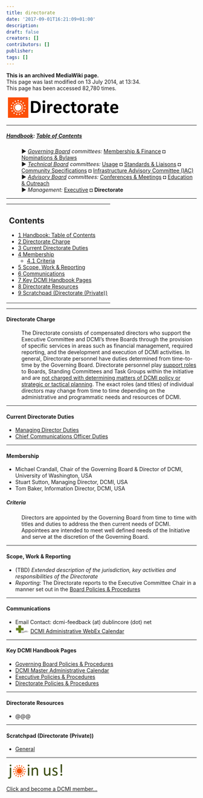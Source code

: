 ```yaml
---
title: directorate
date: '2017-09-01T16:21:09+01:00'
description: 
draft: false
creators: []
contributors: []
publisher: 
tags: []
---
```


 **This is an archived MediaWiki page.**  
This page was last modified on 13 July 2014, at 13:34.  
This page has been accessed 82,780 times.

[<img alt="Directorate logo" src="/mediawiki_wiki/images/Directorate_Logo.png" width="300" height="58">](/mediawiki_wiki/images/Directorate_Logo.png "Directorate logo")

* * *

##### [Handbook](/mediawiki_wiki/DCMI_Handbook "DCMI Handbook"): [Table of Contents](/mediawiki_wiki/DCMI_Handbook/ "DCMI Handbook") 
<dl>
<dd> ► <i><a href="/mediawiki_wiki/DCMI_Governing_Board.md" title="DCMI Governing Board">Governing Board</a> committees:</i> <a href="/mediawiki_wiki/DCMI_Governing_Board/finance.md" title="DCMI Governing Board/finance">Membership &amp; Finance</a> ◘ <a href="/mediawiki_wiki/DCMI_Governing_Board/nominations.md" title="DCMI Governing Board/nominations">Nominations &amp; Bylaws</a> 
</dd>
<dd> ► <i><a href="/mediawiki_wiki/DCMI_Technical_Board.md" title="DCMI Technical Board">Technical Board</a> committees:</i> <a href="/mediawiki_wiki/DCMI_Technical_Board/usage.md" title="DCMI Technical Board/usage">Usage</a> ◘ <a href="/mediawiki_wiki/DCMI_Technical_Board/standards.md" title="DCMI Technical Board/standards">Standards &amp; Liaisons</a> ◘ <a href="/mediawiki_wiki/DCMI_Technical_Board/specifications.md" title="DCMI Technical Board/specifications">Community Specifications</a> ◘ <a href="/mediawiki_wiki/DCMI_Technical_Board/infrastructure.md" title="DCMI Technical Board/infrastructure">Infrastructure Advisory Committee (IAC)</a>
</dd>
<dd> ► <i><a href="/mediawiki_wiki/DCMI_Advisory_Board.md" title="DCMI Advisory Board">Advisory Board</a> committees:</i> <a href="/mediawiki_wiki/DCMI_Advisory_Board/meetings.md" title="DCMI Advisory Board/meetings">Conferences &amp; Meetings</a> ◘ <a href="/mediawiki_wiki/DCMI_Advisory_Board/documentation.md" title="DCMI Advisory Board/documentation">Education &amp; Outreach</a>
</dd>
<dd> ► <i>Management:</i> <a href="/mediawiki_wiki/Exec_Committee.md" title="Exec Committee">Executive</a> ◘ <strong class="selflink">Directorate</strong>
</dd>
</dl>

* * *

<table id="toc" class="toc">
  <tr>
    <td>
      <div id="toctitle">
        <h2>Contents</h2>
      </div>
      <ul>
        <li class="toclevel-1"><a href="#Handbook:_Table_of_Contents"><span class="tocnumber">1</span> <span class="toctext">Handbook: Table of Contents</span></a></li>
        <li class="toclevel-1 tocsection-1"><a href="#Directorate_Charge"><span class="tocnumber">2</span> <span class="toctext">Directorate Charge</span></a></li>
        <li class="toclevel-1 tocsection-2"><a href="#Current_Directorate_Duties"><span class="tocnumber">3</span> <span class="toctext">Current Directorate Duties</span></a></li>
        <li class="toclevel-1 tocsection-3">
          <a href="#Membership"><span class="tocnumber">4</span> <span class="toctext">Membership</span></a>
          <ul>
            <li class="toclevel-2 tocsection-4"><a href="#Criteria"><span class="tocnumber">4.1</span> <span class="toctext">Criteria</span></a></li>
          </ul>
        </li>
        <li class="toclevel-1 tocsection-5"><a href="#Scope.2C_Work_.26_Reporting"><span class="tocnumber">5</span> <span class="toctext">Scope, Work &amp; Reporting</span></a></li>
        <li class="toclevel-1 tocsection-6"><a href="#Communications"><span class="tocnumber">6</span> <span class="toctext">Communications</span></a></li>
        <li class="toclevel-1 tocsection-7"><a href="#Key_DCMI_Handbook_Pages"><span class="tocnumber">7</span> <span class="toctext">Key DCMI Handbook Pages</span></a></li>
        <li class="toclevel-1 tocsection-8"><a href="#Directorate_Resources"><span class="tocnumber">8</span> <span class="toctext">Directorate Resources</span></a></li>
        <li class="toclevel-1 tocsection-9"><a href="#Scratchpad_.28Directorate_.28Private.29.29"><span class="tocnumber">9</span> <span class="toctext">Scratchpad (Directorate (Private))</span></a></li>
      </ul>
    </td>
  </tr>
</table>


* * *

#### Directorate Charge 
<dl><dd> The Directorate consists of compensated directors who support the Executive Committee and DCMI’s three Boards through the provision of specific services in areas such as financial management, required reporting, and the development and execution of DCMI activities. In general, Directorate personnel have duties determined from time-to-time by the Governing Board. Directorate personnel play <u>support roles</u> to Boards, Standing Committees and Task Groups within the initiative and are <u>not charged with determining matters of DCMI policy or strategic or tactical planning</u>. The exact roles (and titles) of individual directors may change from time to time depending on the administrative and programmatic needs and resources of DCMI. 
</dd></dl>

* * *

#### Current Directorate Duties 

- [Managing Director Duties](/mediawiki_wiki/Exec_Committee/directorate/MDDuties "Exec Committee/directorate/MDDuties")
- [Chief Communications Officer Duties](/mediawiki_wiki/Exec_Committee/directorate/CEODuties "Exec Committee/directorate/CEODuties")

* * *

#### Membership 

- Michael Crandall, Chair of the Governing Board & Director of DCMI, University of Washington, USA
- Stuart Sutton, Managing Director, DCMI, USA
- Tom Baker, Information Director, DCMI, USA

##### Criteria 
<dl><dd> Directors are appointed by the Governing Board from time to time with titles and duties to address the then current needs of DCMI. Appointees are intended to meet well defined needs of the Initiative and serve at the discretion of the Governing Board.    
</dd></dl>

* * *

#### Scope, Work & Reporting 

- (TBD) _Extended description of the jurisdiction, key activities and responsibilities of the Directorate_
- _Reporting:_ The Directorate reports to the Executive Committee Chair in a manner set out in the [Board Policies & Procedures](/mediawiki_wiki/DCMI_Governing_Board/procedures "DCMI Governing Board/procedures")

* * *

#### Communications 

- Email Contact: dcmi-feedback (at) dublincore (dot) net
- [<img alt="+ symbol" src="/mediawiki_wiki/images/Plus.jpg" width="36" height="21">](/mediawiki_wiki/images/Plus.jpg "+ symbol") [DCMI Administrative WebEx Calendar](https://www.google.com/calendar/embed?title=DCMI%20WebEx%20Calendar&height=600&wkst=2&bgcolor=%23ff6600&src=99h1apmg3h74clla4ufl6a009g%40group.calendar.google.com&color=%23853104&ctz=America%2FNew_York)

* * *

#### Key DCMI Handbook Pages 

- [Governing Board Policies & Procedures](/mediawiki_wiki/DCMI_Governing_Board/procedures "DCMI Governing Board/procedures")
- [DCMI Master Administrative Calendar](/mediawiki_wiki/DCMI_Handbook/Administrative_Calendar "DCMI Handbook/Administrative Calendar")
- [Executive Policies & Procedures](/index.php?title=Exec_Committee/directorate/procedures&action=edit&redlink=1 "Exec Committee/directorate/procedures (page does not exist)")
- [Directorate Policies & Procedures](/index.php?title=Executive_Committee/procedures/Directorate&action=edit&redlink=1 "Executive Committee/procedures/Directorate (page does not exist)")

* * *

#### Directorate Resources 

- @@@

* * *

#### Scratchpad (Directorate (Private)) 

- [General](/index.php?title=Exec_Committee/scratchpad/directorate/general&action=edit&redlink=1 "Exec Committee/scratchpad/directorate/general (page does not exist)")

* * *

[<img alt="DCMI Handbook" src="/mediawiki_wiki/images/Join_us-150.png" width="150" height="43">](/mediawiki_wiki/images/Join_us-150.png "DCMI Handbook")

[Click and become a DCMI member...](http://dublincore.org/support/#individualMember)

